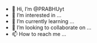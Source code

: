 - 👋 Hi, I’m @PRABHUyt
- 👀 I’m interested in ...
- 🌱 I’m currently learning ...
- 💞️ I’m looking to collaborate on ...
- 📫 How to reach me ...

<!---
PRABHUyt/PRABHUyt is a ✨ special ✨ repository because its `README.md` (this file) appears on your GitHub profile.
You can click the Preview link to take a look at your changes.
--->
